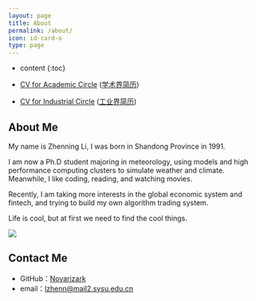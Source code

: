 ```yaml
---
layout: page
title: About
permalink: /about/
icon: id-card-o 
type: page
---
```


* content
{:toc}


* [CV for Academic Circle](https://github.com/Novarizark/Novarizark.github.io/raw/master/uploads/2018/cv/CV-Academic-English.pdf)  ([学术界简历](https://github.com/Novarizark/Novarizark.github.io/raw/master/uploads/2018/cv/CV-Academic-Chinese.pdf))
* [CV for Industrial Circle](https://github.com/Novarizark/Novarizark.github.io/raw/master/uploads/2018/cv/CV-Academic-English.pdf) ([工业界简历](https://github.com/Novarizark/Novarizark.github.io/raw/master/uploads/2018/cv/CV-Industrial-Chinese.pdf))

## About Me

My name is Zhenning Li, I was born in Shandong Province in 1991. 

I am now a Ph.D student majoring in meteorology, using models and high performance computing clusters to simulate weather and climate. Meanwhile, I like coding, reading, and watching movies.

Recently, I am taking more interests in the global economic system and fintech, and trying to build my own algorithm trading system.

Life is cool, but at first we need to find the cool things.

![](http://ww1.sinaimg.cn/large/73ebdc71gy1fmzzdtzucxj20wu0kugmh.jpg)

## Contact Me

* GitHub：[Novarizark](https://github.com/Novarizark)
* email：lzhenn@mail2.sysu.edu.cn

